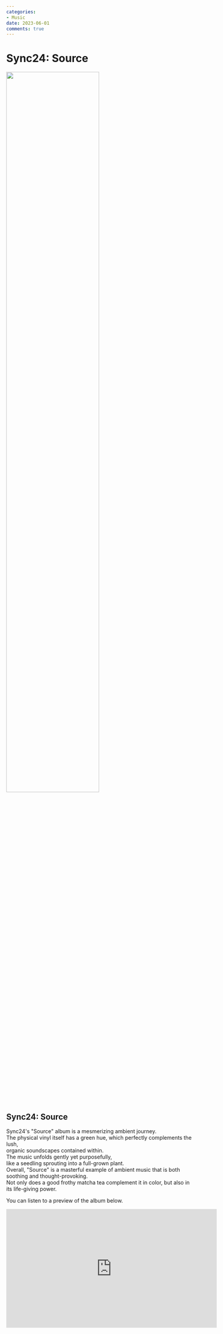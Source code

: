 ```yaml
---
categories:
- Music
date: 2023-06-01
comments: true
---
```

# Sync24: Source

<img src="/img/music/source.jpeg" width="70%"></img>

<!-- more -->
## Sync24: Source


Sync24's "Source" album is a mesmerizing ambient journey.  
The physical vinyl itself has a green hue, which perfectly complements the lush,   
organic soundscapes contained within.   
The music unfolds gently yet purposefully,   
like a seedling sprouting into a full-grown plant.   
Overall, "Source" is a masterful example of ambient music that is both soothing and thought-provoking.  
Not only does a good frothy matcha tea complement it in color, but also in its life-giving power.  

You can listen to a preview of the album below.  
<iframe width="560" height="315" src="https://www.youtube.com/embed/VWb1pG1nVPI?si=S300tNvFUZb6v_dc" title="YouTube video player" frameborder="0" allow="accelerometer; autoplay; clipboard-write; encrypted-media; gyroscope; picture-in-picture; web-share" allowfullscreen></iframe>

